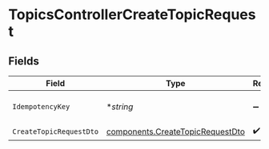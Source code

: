 # TopicsControllerCreateTopicRequest


## Fields

| Field                                                                                | Type                                                                                 | Required                                                                             | Description                                                                          |
| ------------------------------------------------------------------------------------ | ------------------------------------------------------------------------------------ | ------------------------------------------------------------------------------------ | ------------------------------------------------------------------------------------ |
| `IdempotencyKey`                                                                     | **string*                                                                            | :heavy_minus_sign:                                                                   | A header for idempotency purposes                                                    |
| `CreateTopicRequestDto`                                                              | [components.CreateTopicRequestDto](../../models/components/createtopicrequestdto.md) | :heavy_check_mark:                                                                   | N/A                                                                                  |